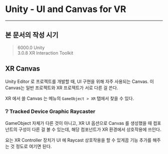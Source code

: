 # Unity - UI and Canvas for VR
------
## 본 문서의 작성 시기
> 6000.0 Unity  
> 3.0.8 XR Interaction Toolkit
## XR Canvas
Unity Editor 로 프로젝트를 개발할 때, UI 구현을 위해 자주 사용되는 Canvas. 이 Canvas는 일반 프로젝트와 XR 프로젝트가 서로 다른 걸 쓴다.

XR 에서 쓸 Canvas 는 메뉴의 `GameObject > XR` 탭에서 찾을 수 있다.

### ❔ Tracked Device Graphic Raycaster
GameObject 자체가 다른 것이 아니고, XR UI 옵션으로 Canvas 를 생성했을 때 컴포넌트의 구성이 다른 걸 볼 수 있는데, 해당 컴포넌트가 XR 환경에서 상호작용에 쓰인다.

요는 XR Controller 장치가 UI 에 Raycast 상호작용을 할 수 있게끔 기능 추가를 해주는 것 정도로 여기면 된다.


